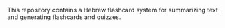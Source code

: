 This repository contains a Hebrew flashcard system for summarizing text and generating flashcards and quizzes.
